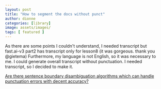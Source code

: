 ```yaml
---
layout: post
title: "How to segment the docs without punct"
author: dionne
categories: [library]
image: assets/images/
tags: [ featured ]
---
```


As there are some points I couldn't understand, I needed transcript but fast.ai-v3 part2 has transcript only for lesson8 (it was gorgeous. thank you @gietema)
Furthermore, my language is not English, so it was necessary to me. 
I could generate overall transcript without punctuation. 
I needed transcript, so I decided to make it.


[Are there sentence boundary disambiguation algorithms which can handle punctuation errors with decent accuracy?](https://linguistics.stackexchange.com/questions/3167/are-there-sentence-boundary-disambiguation-algorithms-which-can-handle-punctuati#)
